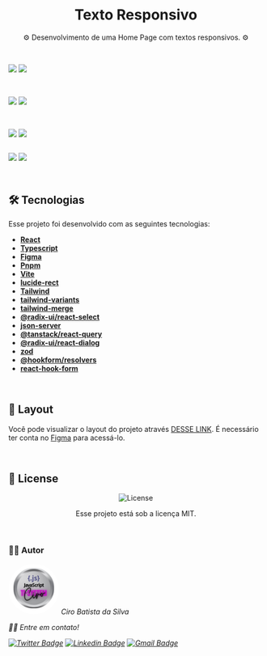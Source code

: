 <h1 align="center"> 
Texto Responsivo
</h1>

<p align="center">
⚙️ Desenvolvimento de uma Home Page com textos responsivos. ⚙️
</p>

<br>

<div style="display: grid;" >
<p>
  <img src=".github/Dashboard-Nivo.jpg" width="45%">
  <img src=".github/Dashboard.jpg" width="45%">
</p>
</br>
<p>
  <img src=".github/Tags.jpg" width="45%">
  <img src=".github/Create tag.jpg" width="45%">
</p>
</br>
<p>
  <img src=".github/Uploads.jpg" width="45%">
  <img src=".github/New upload.jpg" width="45%">
</p>
<p>
  <img src=".github/New upload (Empty).jpg" width="45%">
  <img src=".github/Create collection.jpg" width="45%">
</p>
</div>

<br>

## 🛠 Tecnologias

Esse projeto foi desenvolvido com as seguintes tecnologias:

- **[React](https://react.dev/reference/react)**
- **[Typescript](https://www.typescriptlang.org/docs/)**
- **[Figma](https://www.figma.com/dev-mode/)**
- **[Pnpm](https://pnpm.io/pt/installation)**
- **[Vite](https://vitejs.dev/guide/)**
- **[lucide-rect](#)**
- **[Tailwind](#)**
- **[tailwind-variants](#)**
- **[tailwind-merge](#)** 
- **[@radix-ui/react-select](#)**
- **[json-server](#)**
- **[@tanstack/react-query](#)**
- **[@radix-ui/react-dialog](#)**
- **[zod](#)**
- **[@hookform/resolvers](#)**
- **[react-hook-form](#)**

<br>

## 🎨 Layout

Você pode visualizar o layout do projeto através [DESSE LINK](https://www.figma.com/community/file/1341554349314625270). É necessário ter conta no [Figma](https://figma.com) para acessá-lo.

<br>

## 📝 License

<p align="center">
  <img alt="License" src="https://img.shields.io/static/v1?label=license&message=MIT&color=49AA26&labelColor=000000">
</p>
<p align="center">Esse projeto está sob a licença MIT.</p>

<br>

### 👨‍💻 Autor

 <img style="border-radius: 50%;" src="./public/TI-System.png" width="100px;" alt=""/>
 <em>Ciro Batista da Silva<em>
 
 <br/>

 <p>👋🏽 Entre em contato!</p>

[![Twitter Badge](https://img.shields.io/badge/-@CiroSilva2020-1ca0f1?style=flat-square&labelColor=1ca0f1&logo=twitter&logoColor=white&link=https://twitter.com/CiroSilva2020)](https://twitter.com/CiroSilva2020) [![Linkedin Badge](https://img.shields.io/badge/-Ciro-blue?style=flat-square&logo=Linkedin&logoColor=white&link=https://www.linkedin.com/in/ciro-batista-da-silva-8b6838205/)](https://www.linkedin.com/in/ciro-batista-da-silva-8b6838205/)
[![Gmail Badge](https://img.shields.io/badge/-cirofight@gmail.com-c14438?style=flat-square&logo=Gmail&logoColor=white&link=mailto:cirofight@gmail.com)](mailto:cirofight@gmail.com)
